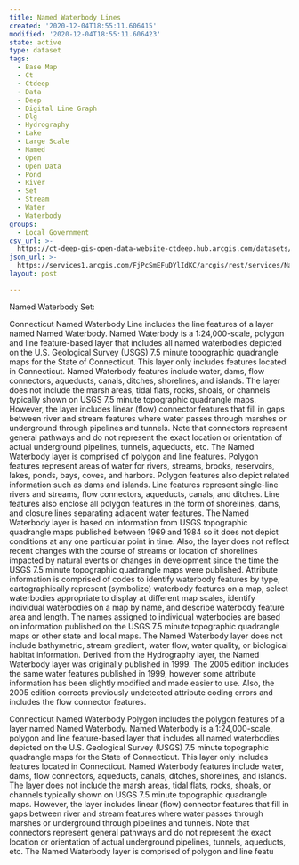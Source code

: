 ```yaml
---
title: Named Waterbody Lines
created: '2020-12-04T18:55:11.606415'
modified: '2020-12-04T18:55:11.606423'
state: active
type: dataset
tags:
  - Base Map
  - Ct
  - Ctdeep
  - Data
  - Deep
  - Digital Line Graph
  - Dlg
  - Hydrography
  - Lake
  - Large Scale
  - Named
  - Open
  - Open Data
  - Pond
  - River
  - Set
  - Stream
  - Water
  - Waterbody
groups:
  - Local Government
csv_url: >-
  https://ct-deep-gis-open-data-website-ctdeep.hub.arcgis.com/datasets/837df941fadd4eb59b5df2c6e1269d18_0.csv?outSR=%7B%22latestWkid%22%3A2234%2C%22wkid%22%3A102656%7D
json_url: >-
  https://services1.arcgis.com/FjPcSmEFuDYlIdKC/arcgis/rest/services/Named_Waterbody_Set/FeatureServer/0
layout: post

---
```

Named Waterbody Set:

Connecticut Named Waterbody Line includes the line features of a layer named Named Waterbody. Named Waterbody is a 1:24,000-scale, polygon and line feature-based layer that includes all named waterbodies depicted on the U.S. Geological Survey (USGS) 7.5 minute topographic quadrangle maps for the State of Connecticut. This layer only includes features located in Connecticut. Named Waterbody features include water, dams, flow connectors, aqueducts, canals, ditches, shorelines, and islands. The layer does not include the marsh areas, tidal flats, rocks, shoals, or channels typically shown on USGS 7.5 minute topographic quadrangle maps. However, the layer includes linear (flow) connector features that fill in gaps between river and stream features where water passes through marshes or underground through pipelines and tunnels. Note that connectors represent general pathways and do not represent the exact location or orientation of actual underground pipelines, tunnels, aqueducts, etc. The Named Waterbody layer is comprised of polygon and line features. Polygon features represent areas of water for rivers, streams, brooks, reservoirs, lakes, ponds, bays, coves, and harbors. Polygon features also depict related information such as dams and islands. Line features represent single-line rivers and streams, flow connectors, aqueducts, canals, and ditches. Line features also enclose all polygon features in the form of shorelines, dams, and closure lines separating adjacent water features. The Named Waterbody layer is based on information from USGS topographic quadrangle maps published between 1969 and 1984 so it does not depict conditions at any one particular point in time. Also, the layer does not reflect recent changes with the course of streams or location of shorelines impacted by natural events or changes in development since the time the USGS 7.5 minute topographic quadrangle maps were published. Attribute information is comprised of codes to identify waterbody features by type, cartographically represent (symbolize) waterbody features on a map, select waterbodies appropriate to display at different map scales, identify individual waterbodies on a map by name, and describe waterbody feature area and length. The names assigned to individual waterbodies are based on information published on the USGS 7.5 minute topographic quadrangle maps or other state and local maps. The Named Waterbody layer does not include bathymetric, stream gradient, water flow, water quality, or biological habitat information. Derived from the Hydrography layer, the Named Waterbody layer was originally published in 1999. The 2005 edition includes the same water features published in 1999, however some attribute information has been slightly modified and made easier to use. Also, the 2005 edition corrects previously undetected attribute coding errors and includes the flow connector features.

Connecticut Named Waterbody Polygon includes the polygon features of a layer named Named Waterbody. Named Waterbody is a 1:24,000-scale, polygon and line feature-based layer that includes all named waterbodies depicted on the U.S. Geological Survey (USGS) 7.5 minute topographic quadrangle maps for the State of Connecticut. This layer only includes features located in Connecticut. Named Waterbody features include water, dams, flow connectors, aqueducts, canals, ditches, shorelines, and islands. The layer does not include the marsh areas, tidal flats, rocks, shoals, or channels typically shown on USGS 7.5 minute topographic quadrangle maps. However, the layer includes linear (flow) connector features that fill in gaps between river and stream features where water passes through marshes or underground through pipelines and tunnels. Note that connectors represent general pathways and do not represent the exact location or orientation of actual underground pipelines, tunnels, aqueducts, etc. The Named Waterbody layer is comprised of polygon and line featu
